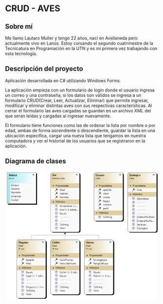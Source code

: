 # CRUD - AVES


## Sobre mí

Me llamo Lautaro Muller y tengo 22 años, nací en Avellaneda pero actualmente vivo en Lanús. Estoy cursando el segundo cuatrimestre de la Tecnicatura en Programación en la UTN y es mi primera vez trabajando con esta tecnología.


## Descripción del proyecto

Aplicación desarrollada en C# utilizando Windows Forms.

La aplicación empieza con un formulario de login donde el usuario ingresa un correo y una contraseña, si los datos son válidos se ingresa a un formulario CRUD(Crear, Leer, Actualizar, Eliminar) 
que permite ingresar, modificar y eliminar distintas aves con sus respectivas características. Al cerrar el formulario las aves cargadas se guardan en un archivo XML del que serán leídas y cargadas al ingresar nuevamente.

El formulario tiene funciones como las de ordenar la lista por nombre o por edad, ambas de forma ascendiente o descendiente, guardar la lista en una ubicación especifica, cargar una 
nueva lista que tengamos en nuestra computadora y ver el historial de los usuarios que se registraron en la aplicación.


## Diagrama de clases

![Diagrama de Clases](ClassDiagram1.png)
